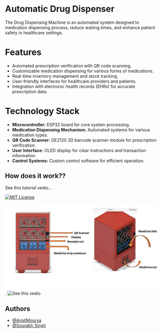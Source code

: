 
# Automatic Drug Dispenser

The Drug Dispensing Machine is an automated system designed to medication dispensing process, reduce waiting times, and enhance patient safety in healthcare settings.

# Features

- Automated prescription verification with QR code scanning.
- Customizable medication dispensing for various forms of medications.
- Real-time inventory management and stock tracking.
- User-friendly interfaces for healthcare providers and patients.
- Integration with electronic health records (EHRs) for accurate prescription data.
# Technology Stack

- **Microcontroller:** ESP32 board for core system processing.
- **Medication Dispensing Mechanism:** Automated systems for various medication types.
- **QR Code Scanner:** DE2120 2D barcode scanner module for prescription verification.
- **User Interface:** OLED display for clear instructions and transaction information.
- **Control Systems:** Custom control software for efficient operation.

## How does it work??
See this tutorial vedio...

[![MIT License](https://img.shields.io/badge/Tutorial-How_To_use-green.svg)](https://www.linkedin.com/posts/arpit-mourya-068222260_hey-there-i-have-some-awesome-news-for-activity-7089540995402375168-3_OP?utm_source=share&utm_medium=member_desktop)

![See this vedio](DrugDispenser.png).
![See this vedio](New-Microsoft-PowerPoint-Presentation.jpg)
## Authors

- [@ArpitMourya](https://github.com/ArpitMourya)
- [@Sourabh Singh](https://github.com/SourabhSingh07)


